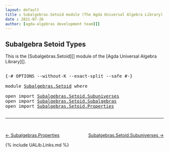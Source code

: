 ```yaml
---
layout: default
title : Subalgebras.Setoid module (The Agda Universal Algebra Library)
date : 2021-07-26
author: [agda-algebras development team][]
---
```


## <a id="subalgebra-setoid-types">Subalgebra Setoid Types</a>

This is the [Subalgebras.Setoid][] module of the [Agda Universal Algebra Library][].

<pre class="Agda">

<a id="322" class="Symbol">{-#</a> <a id="326" class="Keyword">OPTIONS</a> <a id="334" class="Pragma">--without-K</a> <a id="346" class="Pragma">--exact-split</a> <a id="360" class="Pragma">--safe</a> <a id="367" class="Symbol">#-}</a>

<a id="372" class="Keyword">module</a> <a id="379" href="Subalgebras.Setoid.html" class="Module">Subalgebras.Setoid</a> <a id="398" class="Keyword">where</a>

<a id="405" class="Keyword">open</a> <a id="410" class="Keyword">import</a> <a id="417" href="Subalgebras.Setoid.Subuniverses.html" class="Module">Subalgebras.Setoid.Subuniverses</a>
<a id="449" class="Keyword">open</a> <a id="454" class="Keyword">import</a> <a id="461" href="Subalgebras.Setoid.Subalgebras.html" class="Module">Subalgebras.Setoid.Subalgebras</a>
<a id="492" class="Keyword">open</a> <a id="497" class="Keyword">import</a> <a id="504" href="Subalgebras.Setoid.Properties.html" class="Module">Subalgebras.Setoid.Properties</a>

</pre>

---------------------------------

<br>

[← Subalgebras.Properties](Subalgebras.Properties.html)
<span style="float:right;">[Subalgebras.Setoid.Subuniverses →](Subalgebras.Setoid.Subuniverses.html)</span>

{% include UALib.Links.md %}

[agda-algebras development team]: https://github.com/ualib/agda-algebras#the-agda-algebras-development-team

